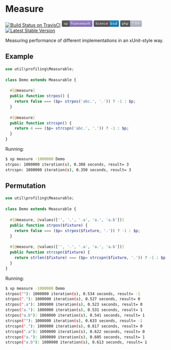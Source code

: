 Measure
=======

[![Build Status on TravisCI](https://secure.travis-ci.org/xp-forge/measure.svg)](http://travis-ci.org/xp-forge/measure)
[![XP Framework Module](https://raw.githubusercontent.com/xp-framework/web/master/static/xp-framework-badge.png)](https://github.com/xp-framework/core)
[![BSD Licence](https://raw.githubusercontent.com/xp-framework/web/master/static/licence-bsd.png)](https://github.com/xp-framework/core/blob/master/LICENCE.md)
[![Requires PHP 7.0+](https://raw.githubusercontent.com/xp-framework/web/master/static/php-7_0plus.png)](http://php.net/)
[![Latest Stable Version](https://poser.pugx.org/xp-forge/measure/version.png)](https://packagist.org/packages/xp-forge/measure)

Measuring performance of different implementations in an xUnit-style way.

Example
-------

```php
use util\profiling\Measurable;

class Demo extends Measurable {
  
  #[@measure]
  public function strpos() {
    return false === ($p= strpos('abc.', '.')) ? -1 : $p;
  }

  #[@measure]
  public function strcspn() {
    return 4 === ($p= strcspn('abc.', '.')) ? -1 : $p;
  }
}
```

Running:

```sh
$ xp measure -1000000 Demo
strpos: 1000000 iteration(s), 0.308 seconds, result= 3
strcspn: 1000000 iteration(s), 0.350 seconds, result= 3
```

Permutation
-----------

```php
use util\profiling\Measurable;

class Demo extends Measurable {

  #[@measure, @values(['', '.', '.a', 'a.', 'a.b'])]
  public function strpos($fixture) {
    return false === ($p= strpos($fixture, '.')) ? -1 : $p;
  }

  #[@measure, @values(['', '.', '.a', 'a.', 'a.b'])]
  public function strcspn($fixture) {
    return strlen($fixture) === ($p= strcspn($fixture, '.')) ? -1 : $p;
  }
}
```

Running:

```sh
$ xp measure -1000000 Demo
strpos(""): 1000000 iteration(s), 0.534 seconds, result= -1
strpos("."): 1000000 iteration(s), 0.527 seconds, result= 0
strpos(".a"): 1000000 iteration(s), 0.523 seconds, result= 0
strpos("a."): 1000000 iteration(s), 0.531 seconds, result= 1
strpos("a.b"): 1000000 iteration(s), 0.541 seconds, result= 1
strcspn(""): 1000000 iteration(s), 0.633 seconds, result= -1
strcspn("."): 1000000 iteration(s), 0.617 seconds, result= 0
strcspn(".a"): 1000000 iteration(s), 0.622 seconds, result= 0
strcspn("a."): 1000000 iteration(s), 0.605 seconds, result= 1
strcspn("a.b"): 1000000 iteration(s), 0.613 seconds, result= 1
```